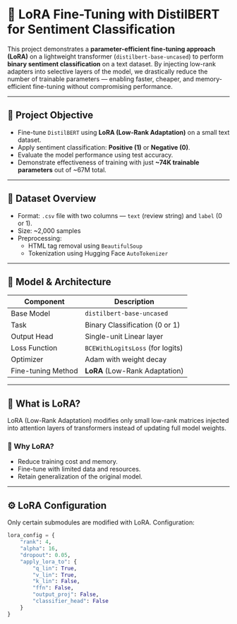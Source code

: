 # 🧠 LoRA Fine-Tuning with DistilBERT for Sentiment Classification

This project demonstrates a **parameter-efficient fine-tuning approach (LoRA)** on a lightweight transformer (`distilbert-base-uncased`) to perform **binary sentiment classification** on a text dataset. By injecting low-rank adapters into selective layers of the model, we drastically reduce the number of trainable parameters — enabling faster, cheaper, and memory-efficient fine-tuning without compromising performance.

---

## 🎯 Project Objective

- Fine-tune `DistilBERT` using **LoRA (Low-Rank Adaptation)** on a small text dataset.
- Apply sentiment classification: **Positive (1)** or **Negative (0)**.
- Evaluate the model performance using test accuracy.
- Demonstrate effectiveness of training with just **~74K trainable parameters** out of ~67M total.

---

## 📁 Dataset Overview

- Format: `.csv` file with two columns — `text` (review string) and `label` (0 or 1).
- Size: ~2,000 samples
- Preprocessing:
  - HTML tag removal using `BeautifulSoup`
  - Tokenization using Hugging Face `AutoTokenizer`

---

## 🧠 Model & Architecture

| Component           | Description                          |
|---------------------|--------------------------------------|
| Base Model          | `distilbert-base-uncased`            |
| Task                | Binary Classification (0 or 1)       |
| Output Head         | Single-unit Linear layer             |
| Loss Function       | `BCEWithLogitsLoss` (for logits)     |
| Optimizer           | Adam with weight decay               |
| Fine-tuning Method  | **LoRA** (Low-Rank Adaptation)       |

---

## 🧬 What is LoRA?

LoRA (Low-Rank Adaptation) modifies only small low-rank matrices injected into attention layers of transformers instead of updating full model weights.

### 🚀 Why LoRA?
- Reduce training cost and memory.
- Fine-tune with limited data and resources.
- Retain generalization of the original model.

---

## ⚙️ LoRA Configuration

Only certain submodules are modified with LoRA. Configuration:

```python
lora_config = {
    "rank": 4,
    "alpha": 16,
    "dropout": 0.05,
    "apply_lora_to": {
        "q_lin": True,
        "v_lin": True,
        "k_lin": False,
        "ffn": False,
        "output_proj": False,
        "classifier_head": False
    }
}
```

